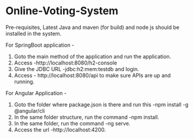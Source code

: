# Online-Voting-System

Pre-requisites, Latest Java and maven (for build) and node js should be installed in the system. 

For SpringBoot application - 
1. Goto the main method of the application and run the application.
2. Access -http://localhost:8080/h2-console
3. Give the JDBC URL -jdbc:h2:mem:testdb and login.
4. Access - http://localhost:8080/api to make sure APIs are up and running.


For Angular Application - 
1. Goto the folder where package.json is there and run this -npm install -g @angular/cli
2. In the same folder structure, run the command -npm install.
3. In the same folder, run the command -ng serve.
4. Access the url -http://localhost:4200.
